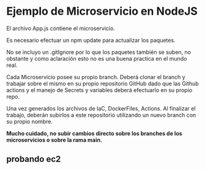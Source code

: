 # Ejemplo de Microservicio en NodeJS

El archivo App.js contiene el microservicio.

Es necesario efectuar un npm update para actualizar los paquetes.

No se incluyo un .gitIgnore por lo que los paquetes también se suben, no obstante y como aclaración esto no es una buena practica en el mundo real.

Cada Microservicio posee su propio branch. Deberá clonar el branch y trabajar sobre el mismo en su propio repositorio GitHub dado que las Github actions y el manejo de Secrets y variables deberá efectuarlo en su propio repo.

Una vez generados los archivos de IaC, DockerFiles, Actions. Al finalizar el trabajo, deberán subirlos a este repositorio utilizando un nuevo branch con su propio nombre. 

**Mucho cuidado, no subir cambios directo sobre los branches de los microservicios o sobre la rama main.**

## probando ec2